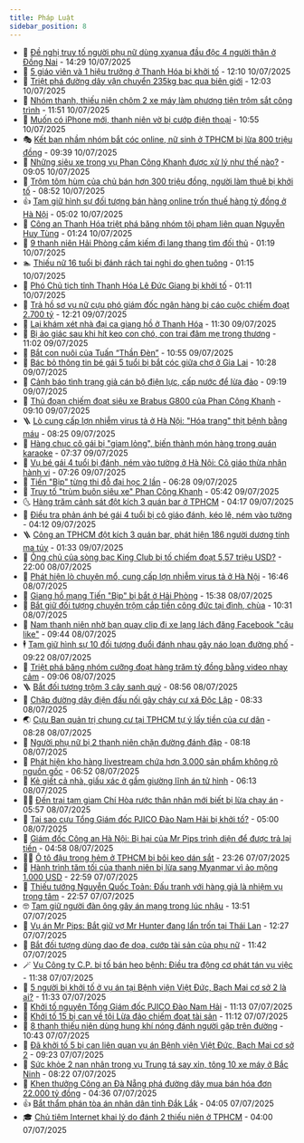 ```yaml
---
title: Pháp Luật
sidebar_position: 8
---
```


<!-- dantri-phap-luat:START -->
- 🌊 [Đề nghị truy tố người phụ nữ dùng xyanua đầu độc 4 người thân ở Đồng Nai](https://dantri.com.vn/phap-luat/de-nghi-truy-to-nguoi-phu-nu-dung-xyanua-dau-doc-4-nguoi-than-o-dong-nai-20250710210022910.htm) - 14:29 10/07/2025
- 🐲 [5 giáo viên và 1 hiệu trưởng ở Thanh Hóa bị khởi tố](https://dantri.com.vn/phap-luat/5-giao-vien-va-1-hieu-truong-o-thanh-hoa-bi-khoi-to-20250710185502221.htm) - 12:10 10/07/2025
- 🌁 [Triệt phá đường dây vận chuyển 235kg bạc qua biên giới](https://dantri.com.vn/phap-luat/triet-pha-duong-day-van-chuyen-235kg-bac-qua-bien-gioi-20250710184116891.htm) - 12:03 10/07/2025
- 🎃 [Nhóm thanh, thiếu niên chôm 2 xe máy làm phương tiện trộm sắt công trình](https://dantri.com.vn/phap-luat/nhom-thanh-thieu-nien-chom-2-xe-may-lam-phuong-tien-trom-sat-cong-trinh-20250710161039090.htm) - 11:51 10/07/2025
- 🦅 [Muốn có iPhone mới, thanh niên vờ bị cướp điện thoại](https://dantri.com.vn/phap-luat/muon-co-iphone-moi-thanh-nien-vo-bi-cuop-dien-thoai-20250710163937555.htm) - 10:55 10/07/2025
- 🎭 [Kết bạn nhầm nhóm bắt cóc online, nữ sinh ở TPHCM bị lừa 800 triệu đồng](https://dantri.com.vn/phap-luat/ket-ban-nham-nhom-bat-coc-online-nu-sinh-o-tphcm-bi-lua-800-trieu-dong-20250710162247019.htm) - 09:39 10/07/2025
- 🤗 [Những siêu xe trong vụ Phan Công Khanh được xử lý như thế nào?](https://dantri.com.vn/phap-luat/nhung-sieu-xe-trong-vu-phan-cong-khanh-duoc-xu-ly-nhu-the-nao-20250709165453147.htm) - 09:05 10/07/2025
- 🚀 [Trộm tôm hùm của chủ bán hơn 300 triệu đồng, người làm thuê bị khởi tố](https://dantri.com.vn/phap-luat/trom-tom-hum-cua-chu-ban-hon-300-trieu-dong-nguoi-lam-thue-bi-khoi-to-20250710150745832.htm) - 08:52 10/07/2025
- 👍 [Tạm giữ hình sự đối tượng bán hàng online trốn thuế hàng tỷ đồng ở Hà Nội](https://dantri.com.vn/phap-luat/tam-giu-hinh-su-doi-tuong-ban-hang-online-tron-thue-hang-ty-dong-o-ha-noi-20250710114937272.htm) - 05:02 10/07/2025
- 🧐 [Công an Thanh Hóa triệt phá băng nhóm tội phạm liên quan Nguyễn Huy Tùng](https://dantri.com.vn/phap-luat/cong-an-thanh-hoa-triet-pha-bang-nhom-toi-pham-lien-quan-nguyen-huy-tung-20250710073038970.htm) - 01:24 10/07/2025
- 🫶 [9 thanh niên Hải Phòng cầm kiếm đi lang thang tìm đối thủ](https://dantri.com.vn/phap-luat/9-thanh-nien-hai-phong-cam-kiem-di-lang-thang-tim-doi-thu-20250710073701162.htm) - 01:19 10/07/2025
- 🏊 [Thiếu nữ 16 tuổi bị đánh rách tai nghi do ghen tuông](https://dantri.com.vn/phap-luat/thieu-nu-16-tuoi-bi-danh-rach-tai-nghi-do-ghen-tuong-20250710075137807.htm) - 01:15 10/07/2025
- 🌋 [Phó Chủ tịch tỉnh Thanh Hóa Lê Đức Giang bị khởi tố](https://dantri.com.vn/phap-luat/pho-chu-tich-tinh-thanh-hoa-le-duc-giang-bi-khoi-to-20250701131714630.htm) - 01:11 10/07/2025
- 👹 [Trả hồ sơ vụ nữ cựu phó giám đốc ngân hàng bị cáo cuộc chiếm đoạt 2.700 tỷ](https://dantri.com.vn/phap-luat/tra-ho-so-vu-nu-cuu-pho-giam-doc-ngan-hang-bi-cao-cuoc-chiem-doat-2700-ty-20250709190739739.htm) - 12:21 09/07/2025
- 🫣 [Lại khám xét nhà đại ca giang hồ ở Thanh Hóa](https://dantri.com.vn/phap-luat/lai-kham-xet-nha-dai-ca-giang-ho-o-thanh-hoa-20250709181526975.htm) - 11:30 09/07/2025
- 🎃 [Bị ảo giác sau khi hít keo con chó, con trai đâm mẹ trọng thương](https://dantri.com.vn/phap-luat/bi-ao-giac-sau-khi-hit-keo-con-cho-con-trai-dam-me-trong-thuong-20250709165542269.htm) - 11:02 09/07/2025
- 🌝 [Bắt con nuôi của Tuấn “Thần Đèn”](https://dantri.com.vn/phap-luat/bat-con-nuoi-cua-tuan-than-den-20250709174807318.htm) - 10:55 09/07/2025
- 🚀 [Bác bỏ thông tin bé gái 5 tuổi bị bắt cóc giữa chợ ở Gia Lai](https://dantri.com.vn/phap-luat/bac-bo-thong-tin-be-gai-5-tuoi-bi-bat-coc-giua-cho-o-gia-lai-20250709170227191.htm) - 10:28 09/07/2025
- 🥷 [Cảnh báo tình trạng giả cán bộ điện lực, cấp nước để lừa đảo](https://dantri.com.vn/phap-luat/canh-bao-tinh-trang-gia-can-bo-dien-luc-cap-nuoc-de-lua-dao-20250709135901870.htm) - 09:19 09/07/2025
- 👺 [Thủ đoạn chiếm đoạt siêu xe Brabus G800 của Phan Công Khanh](https://dantri.com.vn/phap-luat/thu-doan-chiem-doat-sieu-xe-brabus-g800-cua-phan-cong-khanh-20250709135143286.htm) - 09:10 09/07/2025
- 🪜 [Lò cung cấp lợn nhiễm virus tả ở Hà Nội: &quot;Hóa trang&quot; thịt bệnh bằng máu](https://dantri.com.vn/phap-luat/lo-cung-cap-lon-nhiem-virus-ta-o-ha-noi-hoa-trang-thit-benh-bang-mau-20250709150826787.htm) - 08:25 09/07/2025
- 🦄 [Hàng chục cô gái bị &quot;giam lỏng&quot;, biến thành món hàng trong quán karaoke](https://dantri.com.vn/phap-luat/hang-chuc-co-gai-bi-giam-long-bien-thanh-mon-hang-trong-quan-karaoke-20250709135858413.htm) - 07:37 09/07/2025
- 🦍 [Vụ bé gái 4 tuổi bị đánh, ném vào tường ở Hà Nội: Cô giáo thừa nhận hành vi](https://dantri.com.vn/phap-luat/vu-be-gai-4-tuoi-bi-danh-nem-vao-tuong-o-ha-noi-co-giao-thua-nhan-hanh-vi-20250709141702215.htm) - 07:26 09/07/2025
- 🌁 [Tiến &quot;Bịp&quot; từng thi đỗ đại học 2 lần](https://dantri.com.vn/phap-luat/tien-bip-tung-thi-do-dai-hoc-2-lan-20250709130743772.htm) - 06:28 09/07/2025
- 💯 [Truy tố &quot;trùm buôn siêu xe&quot; Phan Công Khanh](https://dantri.com.vn/phap-luat/truy-to-trum-buon-sieu-xe-phan-cong-khanh-20250709122050783.htm) - 05:42 09/07/2025
- 🌜 [Hàng trăm cảnh sát đột kích 3 quán bar ở TPHCM](https://dantri.com.vn/phap-luat/hang-tram-canh-sat-dot-kich-3-quan-bar-o-tphcm-20250709111009172.htm) - 04:17 09/07/2025
- 👹 [Điều tra phản ánh bé gái 4 tuổi bị cô giáo đánh, kéo lê, ném vào tường](https://dantri.com.vn/phap-luat/dieu-tra-phan-anh-be-gai-4-tuoi-bi-co-giao-danh-keo-le-nem-vao-tuong-20250709110142621.htm) - 04:12 09/07/2025
- 🪜 [Công an TPHCM đột kích 3 quán bar, phát hiện 186 người dương tính ma túy](https://dantri.com.vn/phap-luat/cong-an-tphcm-dot-kich-3-quan-bar-phat-hien-186-nguoi-duong-tinh-ma-tuy-20250709080021123.htm) - 01:33 09/07/2025
- 🦩 [Ông chủ của sòng bạc King Club bị tố chiếm đoạt 5,57 triệu USD?](https://dantri.com.vn/phap-luat/ong-chu-cua-song-bac-king-club-bi-to-chiem-doat-557-trieu-usd-20250708233538031.htm) - 22:00 08/07/2025
- 💂 [Phát hiện lò chuyên mổ, cung cấp lợn nhiễm virus tả ở Hà Nội](https://dantri.com.vn/phap-luat/phat-hien-lo-chuyen-mo-cung-cap-lon-nhiem-virus-ta-o-ha-noi-20250708231629621.htm) - 16:46 08/07/2025
- 💃 [Giang hồ mạng Tiến &quot;Bịp&quot; bị bắt ở Hải Phòng](https://dantri.com.vn/phap-luat/giang-ho-mang-tien-bip-bi-bat-o-hai-phong-20250708223818406.htm) - 15:38 08/07/2025
- 🧐 [Bắt giữ đối tượng chuyên trộm cắp tiền công đức tại đình, chùa](https://dantri.com.vn/phap-luat/bat-giu-doi-tuong-chuyen-trom-cap-tien-cong-duc-tai-dinh-chua-20250708171336215.htm) - 10:31 08/07/2025
- 🤗 [Nam thanh niên nhờ bạn quay clip đi xe lạng lách đăng Facebook &quot;câu like&quot;](https://dantri.com.vn/phap-luat/nam-thanh-nien-nho-ban-quay-clip-di-xe-lang-lach-dang-facebook-cau-like-20250708160557804.htm) - 09:44 08/07/2025
- 🕴 [Tạm giữ hình sự 10 đối tượng đuổi đánh nhau gây náo loạn đường phố](https://dantri.com.vn/phap-luat/tam-giu-hinh-su-10-doi-tuong-duoi-danh-nhau-gay-nao-loan-duong-pho-20250708152718485.htm) - 09:22 08/07/2025
- 🐎 [Triệt phá băng nhóm cưỡng đoạt hàng trăm tỷ đồng bằng video nhạy cảm](https://dantri.com.vn/phap-luat/triet-pha-bang-nhom-cuong-doat-hang-tram-ty-dong-bang-video-nhay-cam-20250708153456183.htm) - 09:06 08/07/2025
- 🪜 [Bắt đối tượng trộm 3 cây sanh quý](https://dantri.com.vn/phap-luat/bat-doi-tuong-trom-3-cay-sanh-quy-20250708154546817.htm) - 08:56 08/07/2025
- 🤭 [Chập đường dây điện đấu nối gây cháy cư xá Độc Lập](https://dantri.com.vn/phap-luat/chap-duong-day-dien-dau-noi-gay-chay-cu-xa-doc-lap-20250708153020809.htm) - 08:33 08/07/2025
- 🌏 [Cựu Ban quản trị chung cư tại TPHCM tự ý lấy tiền của cư dân](https://dantri.com.vn/phap-luat/cuu-ban-quan-tri-chung-cu-tai-tphcm-tu-y-lay-tien-cua-cu-dan-20250708110724764.htm) - 08:28 08/07/2025
- 🎃 [Người phụ nữ bị 2 thanh niên chặn đường đánh đập](https://dantri.com.vn/phap-luat/nguoi-phu-nu-bi-2-thanh-nien-chan-duong-danh-dap-20250708142124484.htm) - 08:18 08/07/2025
- 🗽 [Phát hiện kho hàng livestream chứa hơn 3.000 sản phẩm không rõ nguồn gốc](https://dantri.com.vn/phap-luat/phat-hien-kho-hang-livestream-chua-hon-3000-san-pham-khong-ro-nguon-goc-20250708133945806.htm) - 06:52 08/07/2025
- 🌁 [Kẻ giết cả nhà, giấu xác ở gầm giường lĩnh án tử hình](https://dantri.com.vn/phap-luat/ke-giet-ca-nha-giau-xac-o-gam-giuong-linh-an-tu-hinh-20250708130502999.htm) - 06:13 08/07/2025
- 🧑‍💻 [Đến trại tạm giam Chí Hòa rước thân nhân mới biết bị lừa chạy án](https://dantri.com.vn/phap-luat/den-trai-tam-giam-chi-hoa-ruoc-than-nhan-moi-biet-bi-lua-chay-an-20250708113158175.htm) - 05:57 08/07/2025
- 🌮 [Tại sao cựu Tổng Giám đốc PJICO Đào Nam Hải bị khởi tố?](https://dantri.com.vn/phap-luat/tai-sao-cuu-tong-giam-doc-pjico-dao-nam-hai-bi-khoi-to-20250708115627833.htm) - 05:00 08/07/2025
- 🤗 [Giám đốc Công an Hà Nội: Bị hại của Mr Pips trình diện để được trả lại tiền](https://dantri.com.vn/phap-luat/giam-doc-cong-an-ha-noi-bi-hai-cua-mr-pips-trinh-dien-de-duoc-tra-lai-tien-20250708114621063.htm) - 04:58 08/07/2025
- 👨‍🏫 [Ô tô đậu trong hẻm ở TPHCM bị bôi keo dán sắt](https://dantri.com.vn/phap-luat/o-to-dau-trong-hem-o-tphcm-bi-boi-keo-dan-sat-20250707222720097.htm) - 23:26 07/07/2025
- 🎉 [Hành trình tăm tối của thanh niên bị lừa sang Myanmar vì ảo mộng 1.000 USD](https://dantri.com.vn/phap-luat/hanh-trinh-tam-toi-cua-thanh-nien-bi-lua-sang-myanmar-vi-ao-mong-1000-usd-20250707151236396.htm) - 22:59 07/07/2025
- 🤗 [Thiếu tướng Nguyễn Quốc Toản: Đấu tranh với hàng giả là nhiệm vụ trọng tâm](https://dantri.com.vn/phap-luat/thieu-tuong-nguyen-quoc-toan-dau-tranh-voi-hang-gia-la-nhiem-vu-trong-tam-20250707232814824.htm) - 22:57 07/07/2025
- 🤓 [Tạm giữ người đàn ông gây án mạng trong lúc nhậu](https://dantri.com.vn/phap-luat/tam-giu-nguoi-dan-ong-gay-an-mang-trong-luc-nhau-20250707191429547.htm) - 13:51 07/07/2025
- 👹 [Vụ án Mr Pips: Bắt giữ vợ Mr Hunter đang lẩn trốn tại Thái Lan](https://dantri.com.vn/phap-luat/vu-an-mr-pips-bat-giu-vo-mr-hunter-dang-lan-tron-tai-thai-lan-20250707192059992.htm) - 12:27 07/07/2025
- 🐘 [Bắt đối tượng dùng dao đe dọa, cướp tài sản của phụ nữ](https://dantri.com.vn/phap-luat/bat-doi-tuong-dung-dao-de-doa-cuop-tai-san-cua-phu-nu-20250707181934085.htm) - 11:42 07/07/2025
- 🪄 [Vụ Công ty C.P. bị tố bán heo bệnh: Điều tra động cơ phát tán vụ việc](https://dantri.com.vn/phap-luat/vu-cong-ty-cp-bi-to-ban-heo-benh-dieu-tra-dong-co-phat-tan-vu-viec-20250707183731569.htm) - 11:38 07/07/2025
- 💄 [5 người bị khởi tố ở vụ án tại Bệnh viện Việt Đức, Bạch Mai cơ sở 2 là ai?](https://dantri.com.vn/phap-luat/5-nguoi-bi-khoi-to-o-vu-an-tai-benh-vien-viet-duc-bach-mai-co-so-2-la-ai-20250707183108988.htm) - 11:33 07/07/2025
- 🐎 [Khởi tố nguyên Tổng Giám đốc PJICO Đào Nam Hải](https://dantri.com.vn/phap-luat/khoi-to-nguyen-tong-giam-doc-pjico-dao-nam-hai-20250508130046816.htm) - 11:13 07/07/2025
- 💯 [Khởi tố 15 bị can về tội Lừa đảo chiếm đoạt tài sản](https://dantri.com.vn/phap-luat/khoi-to-15-bi-can-ve-toi-lua-dao-chiem-doat-tai-san-20250707152814213.htm) - 11:12 07/07/2025
- 💯 [8 thanh thiếu niên dùng hung khí nóng đánh người gặp trên đường](https://dantri.com.vn/phap-luat/8-thanh-thieu-nien-dung-hung-khi-nong-danh-nguoi-gap-tren-duong-20250707172400608.htm) - 10:43 07/07/2025
- 🌈 [Đã khởi tố 5 bị can liên quan vụ án Bệnh viện Việt Đức, Bạch Mai cơ sở 2](https://dantri.com.vn/phap-luat/da-khoi-to-5-bi-can-lien-quan-vu-an-benh-vien-viet-duc-bach-mai-co-so-2-20250707161226875.htm) - 09:23 07/07/2025
- 🧠 [Sức khỏe 2 nạn nhân trong vụ Trung tá say xỉn, tông 10 xe máy ở Bắc Ninh](https://dantri.com.vn/phap-luat/suc-khoe-2-nan-nhan-trong-vu-trung-ta-say-xin-tong-10-xe-may-o-bac-ninh-20250707151645031.htm) - 08:22 07/07/2025
- 🌈 [Khen thưởng Công an Đà Nẵng phá đường dây mua bán hóa đơn 22.000 tỷ đồng](https://dantri.com.vn/phap-luat/khen-thuong-cong-an-da-nang-pha-duong-day-mua-ban-hoa-don-22000-ty-dong-20250707112256070.htm) - 04:36 07/07/2025
- 👍 [Bắt thẩm phán tòa án nhân dân tỉnh Đắk Lắk](https://dantri.com.vn/phap-luat/bat-tham-phan-toa-an-nhan-dan-tinh-dak-lak-20250707103745598.htm) - 04:05 07/07/2025
- 🎓 [Chủ tiệm Internet khai lý do đánh 2 thiếu niên ở TPHCM](https://dantri.com.vn/phap-luat/chu-tiem-internet-khai-ly-do-danh-2-thieu-nien-o-tphcm-20250706164050712.htm) - 04:00 07/07/2025<!-- dantri-phap-luat:END -->
